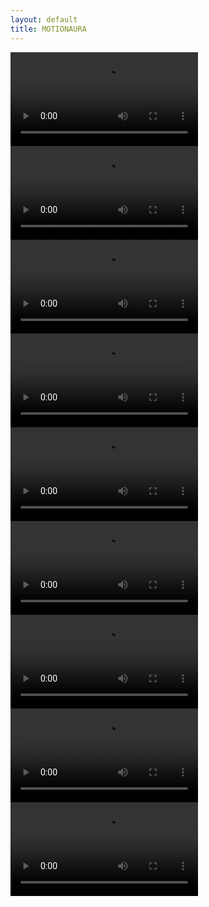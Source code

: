```yaml
---
layout: default
title: MOTIONAURA
---
```


<div class="video-collage">
  <!-- 27:9 Aspect Ratio Videos -->
  <div class="video aspect-27-9"><video src="videos/27-9_1.mp4" controls></video></div>
  <div class="video aspect-27-9"><video src="videos/27-9_2.mp4" controls></video></div>

  <!-- 3:4 Aspect Ratio Videos -->
  <div class="video aspect-3-4"><video src="videos/3-4_1.mp4" controls></video></div>
  <div class="video aspect-3-4"><video src="videos/3-4_2.mp4" controls></video></div>

  <!-- 1:1 Aspect Ratio Videos -->
  <div class="video aspect-1-1"><video src="videos/1-1_1.mp4" controls></video></div>
  <div class="video aspect-1-1"><video src="videos/1-1_2.mp4" controls></video></div>

  <!-- 4:3 Aspect Ratio Videos -->
  <div class="video aspect-4-3"><video src="videos/4-3_1.mp4" controls></video></div>
  <div class="video aspect-4-3"><video src="videos/4-3_2.mp4" controls></video></div>

  <!-- MotionAura Central Video -->
  <div class="video motionAura"><video src="videos/motionaura.mp4" controls></video></div>
</div>
